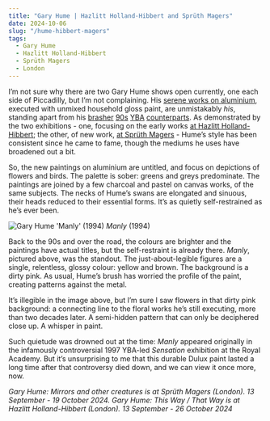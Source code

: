 ```yaml
---
title: "Gary Hume | Hazlitt Holland-Hibbert and Sprüth Magers"
date: 2024-10-06
slug: "/hume-hibbert-magers"
tags:
  - Gary Hume
  - Hazlitt Holland-Hibbert
  - Sprüth Magers
  - London
---
```


I’m not sure why there are two Gary Hume shows open currently, one each side of Piccadilly, but I’m not complaining. His [serene works on aluminium](https://artangled.com/posts/hume-magers/), executed with unmixed household gloss paint, are unmistakably _his_, standing apart from his [brasher](https://artangled.com/tags/damien-hirst/) [90s](https://artangled.com/tags/tracey-emin/) [YBA](https://artangled.com/tags/mat-collishaw/) [counterparts](https://artangled.com/tags/sarah-lucas/). As demonstrated by the two exhibitions - one, focusing on the early works [at Hazlitt Holland-Hibbert](https://hh-h.com/exhibitions/35/); the other, of new work, [at Sprüth Magers](https://spruethmagers.com/exhibitions/gary-hume-mirrors-and-other-creatures-london/) - Hume’s style has been consistent since he came to fame, though the mediums he uses have broadened out a bit.

So, the new paintings on aluminium are untitled, and focus on depictions of flowers and birds. The palette is sober: greens and greys predominate. The paintings are joined by a few charcoal and pastel on canvas works, of the same subjects. The necks of Hume’s swans are elongated and sinuous, their heads reduced to their essential forms. It’s as quietly self-restrained as he’s ever been.

![Gary Hume 'Manly' (1994)](/hume-hibbert-magers-1.jpeg)
_Manly_ (1994)

Back to the 90s and over the road, the colours are brighter and the paintings have actual titles, but the self-restraint is already there. _Manly_, pictured above, was the standout. The just-about-legible figures are a single, relentless, glossy colour: yellow and brown. The background is a dirty pink. As usual, Hume’s brush has worried the profile of the paint, creating patterns against the metal.

It’s illegible in the image above, but I’m sure I saw flowers in that dirty pink background: a connecting line to the floral works he’s still executing, more than two decades later. A semi-hidden pattern that can only be deciphered close up. A whisper in paint.

Such quietude was drowned out at the time: _Manly_ appeared originally in the infamously controversial 1997 YBA-led _Sensation_ exhibition at the Royal Academy. But it’s unsurprising to me that this durable Dulux paint lasted a long time after that controversy died down, and we can view it once more, now.

_Gary Hume: Mirrors and other creatures is at Sprüth Magers (London). 13 September - 19 October 2024. Gary Hume: This Way / That Way is at Hazlitt Holland-Hibbert (London). 13 September - 26 October 2024_
